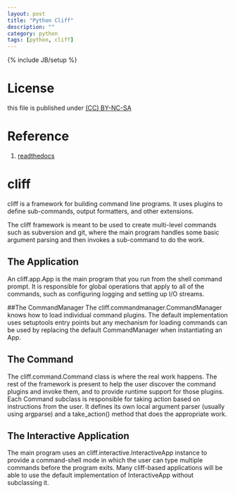 ```yaml
---
layout: post
title: "Python Cliff"
description: ""
category: python
tags: [python, cliff]
---
```

{% include JB/setup %}
# License
this file is published under [(CC) BY-NC-SA](http://creativecommons.org/licenses/by-nc-sa/3.0/)

# Reference
1. [readthedocs](https://cliff.readthedocs.org/en/latest/)

# cliff
cliff is a framework for building command line programs. It uses plugins to define sub-commands, output formatters, and other extensions.

The cliff framework is meant to be used to create multi-level commands such as subversion and git, where the main program handles some basic argument parsing and then invokes a sub-command to do the work.

## The Application
An cliff.app.App is the main program that you run from the shell command prompt. It is responsible for global operations that apply to all of the commands, such as configuring logging and setting up I/O streams.

##The CommandManager
The cliff.commandmanager.CommandManager knows how to load individual command plugins. The default implementation uses setuptools entry points but any mechanism for loading commands can be used by replacing the default CommandManager when instantiating an App.

## The Command
The cliff.command.Command class is where the real work happens. The rest of the framework is present to help the user discover the command plugins and invoke them, and to provide runtime support for those plugins. Each Command subclass is responsible for taking action based on instructions from the user. It defines its own local argument parser (usually using argparse) and a take_action() method that does the appropriate work.

## The Interactive Application
The main program uses an cliff.interactive.InteractiveApp instance to provide a command-shell mode in which the user can type multiple commands before the program exits. Many cliff-based applications will be able to use the default implementation of InteractiveApp without subclassing it.
